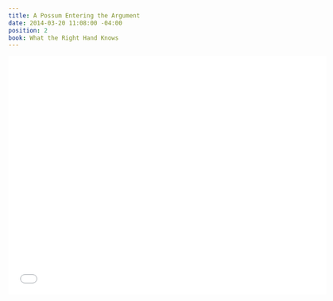 ```yaml
---
title: A Possum Entering the Argument
date: 2014-03-20 11:08:00 -04:00
position: 2
book: What the Right Hand Knows
---
```


<iframe width="640" height="480" src="//www.youtube.com/embed/GLk-W6xUZHM?rel=0" frameborder="0" allowfullscreen></iframe>
